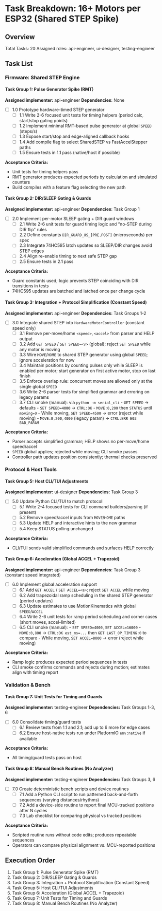 # Task Breakdown: 16+ Motors per ESP32 (Shared STEP Spike)

## Overview
Total Tasks: 20
Assigned roles: api-engineer, ui-designer, testing-engineer

## Task List

### Firmware: Shared STEP Engine

#### Task Group 1: Pulse Generator Spike (RMT)
**Assigned implementer:** api-engineer
**Dependencies:** None

- [ ] 1.0 Prototype hardware-timed STEP generator
  - [ ] 1.1 Write 2-6 focused unit tests for timing helpers (period calc, start/stop gating points)
  - [ ] 1.2 Implement minimal RMT-based pulse generator at global `SPEED` (steps/s)
  - [ ] 1.3 Expose start/stop and edge-aligned callback hooks
  - [ ] 1.4 Add compile flag to select SharedSTEP vs FastAccelStepper paths
  - [ ] 1.5 Ensure tests in 1.1 pass (native/host if possible)

**Acceptance Criteria:**
- Unit tests for timing helpers pass
- RMT generator produces expected periods by calculation and simulated counters
- Build compiles with a feature flag selecting the new path

#### Task Group 2: DIR/SLEEP Gating & Guards
**Assigned implementer:** api-engineer
**Dependencies:** Task Group 1

- [ ] 2.0 Implement per-motor SLEEP gating + DIR guard windows
  - [ ] 2.1 Write 2-6 unit tests for guard timing logic and “no-STEP during DIR flip” rules
  - [ ] 2.2 Define constants `DIR_GUARD_US_[PRE,POST]` (microseconds) per spec
  - [ ] 2.3 Integrate 74HC595 latch updates so SLEEP/DIR changes avoid STEP edges
  - [ ] 2.4 Align re-enable timing to next safe STEP gap
  - [ ] 2.5 Ensure tests in 2.1 pass

**Acceptance Criteria:**
- Guard constants used; logic prevents STEP coinciding with DIR transitions in tests
- 74HC595 updates are batched and latched once per change cycle

#### Task Group 3: Integration + Protocol Simplification (Constant Speed)
**Assigned implementer:** api-engineer
**Dependencies:** Task Groups 1-2

- [ ] 3.0 Integrate shared STEP into `HardwareMotorController` (constant speed only)
  - [ ] 3.1 Remove per-move/home `<speed>,<accel>` from parser and HELP output
  - [ ] 3.2 Add `GET SPEED` / `SET SPEED=<v>` (global); reject `SET SPEED` while any motor is moving
  - [ ] 3.3 Wire `MOVE`/`HOME` to shared STEP generator using global `SPEED`; ignore acceleration for now
  - [ ] 3.4 Maintain positions by counting pulses only while SLEEP is enabled per motor; start generator on first active motor, stop on last finish
  - [ ] 3.5 Enforce overlap rule: concurrent moves are allowed only at the single global `SPEED`
  - [ ] 3.6 Write 2-6 parser tests for simplified grammar and erroring on legacy params
  - [ ] 3.7 CLI smoke (manual): via `python -m serial_cli`
        - `GET SPEED` → defaults
        - `SET SPEED=4000` → `CTRL:OK`
        - `MOVE:0,200` then `STATUS` until `moving=0`
        - While moving, `SET SPEED=4500` → error (reject while moving)
        - `MOVE:0,200,4000` (legacy param) → `CTRL:ERR E03 BAD_PARAM`

**Acceptance Criteria:**
- Parser accepts simplified grammar; HELP shows no per-move/home speed/accel
- `SPEED` global applies; rejected while moving; CLI smoke passes
- Controller path updates position consistently; thermal checks preserved

### Protocol & Host Tools

#### Task Group 5: Host CLI/TUI Adjustments
**Assigned implementer:** ui-designer
**Dependencies:** Task Group 3

- [ ] 5.0 Update Python CLI/TUI to match protocol
  - [ ] 5.1 Write 2-4 focused tests for CLI command builders/parsing (if present)
  - [ ] 5.2 Remove speed/accel inputs from `MOVE`/`HOME` paths
  - [ ] 5.3 Update HELP and interactive hints to the new grammar
  - [ ] 5.4 Keep STATUS polling unchanged

**Acceptance Criteria:**
- CLI/TUI sends valid simplified commands and surfaces HELP correctly

#### Task Group 6: Acceleration (Global ACCEL + Trapezoid)
**Assigned implementer:** api-engineer
**Dependencies:** Task Group 3 (constant speed integrated)

- [ ] 6.0 Implement global acceleration support
  - [ ] 6.1 Add `GET ACCEL` / `SET ACCEL=<a>`; reject `SET ACCEL` while moving
  - [ ] 6.2 Add trapezoidal ramp scheduling in the shared STEP generator (period updates)
  - [ ] 6.3 Update estimates to use MotionKinematics with global `SPEED`/`ACCEL`
  - [ ] 6.4 Write 2-6 unit tests for ramp period scheduling and corner cases (short moves, accel-limited)
  - [ ] 6.5 CLI smoke (manual):
        - `SET SPEED=4000`, `SET ACCEL=16000`
        - `MOVE:0,800` → `CTRL:OK est_ms=...` then `GET LAST_OP_TIMING:0` to compare
        - While moving, `SET ACCEL=8000` → error (reject while moving)

**Acceptance Criteria:**
- Ramp logic produces expected period sequences in tests
- CLI smoke confirms commands and rejects during motion; estimates align with timing report

### Validation & Bench

#### Task Group 7: Unit Tests for Timing and Guards
**Assigned implementer:** testing-engineer
**Dependencies:** Task Groups 1-3, 6

- [ ] 6.0 Consolidate timing/guard tests
  - [ ] 6.1 Review tests from 1.1 and 2.1; add up to 6 more for edge cases
  - [ ] 6.2 Ensure host-native tests run under PlatformIO `env:native` if available

**Acceptance Criteria:**
- All timing/guard tests pass on host

#### Task Group 8: Manual Bench Routines (No Analyzer)
**Assigned implementer:** testing-engineer
**Dependencies:** Task Groups 3, 6

- [ ] 7.0 Create deterministic bench scripts and device routines
  - [ ] 7.1 Add a Python CLI script to run patterned back-and-forth sequences (varying distances/rhythms)
  - [ ] 7.2 Add a device-side routine to report final MCU-tracked positions after N cycles
  - [ ] 7.3 Lab checklist for comparing physical vs tracked positions

**Acceptance Criteria:**
- Scripted routine runs without code edits; produces repeatable sequences
- Operators can compare physical alignment vs. MCU-reported positions

## Execution Order
1. Task Group 1: Pulse Generator Spike (RMT)
2. Task Group 2: DIR/SLEEP Gating & Guards
3. Task Group 3: Integration + Protocol Simplification (Constant Speed)
4. Task Group 5: Host CLI/TUI Adjustments
5. Task Group 6: Acceleration (Global ACCEL + Trapezoid)
6. Task Group 7: Unit Tests for Timing and Guards
7. Task Group 8: Manual Bench Routines (No Analyzer)

